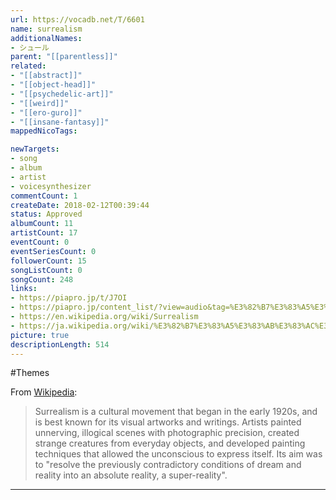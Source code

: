 ```yaml
---
url: https://vocadb.net/T/6601
name: surrealism
additionalNames: 
- シュール
parent: "[[parentless]]"
related:
- "[[abstract]]"
- "[[object-head]]"
- "[[psychedelic-art]]"
- "[[weird]]"
- "[[ero-guro]]"
- "[[insane-fantasy]]"
mappedNicoTags:

newTargets:
- song
- album
- artist
- voicesynthesizer
commentCount: 1
createDate: 2018-02-12T00:39:44
status: Approved
albumCount: 11
artistCount: 17
eventCount: 0
eventSeriesCount: 0
followerCount: 15
songListCount: 0
songCount: 248
links: 
- https://piapro.jp/t/J7OI
- https://piapro.jp/content_list/?view=audio&tag=%E3%82%B7%E3%83%A5%E3%83%BC%E3%83%AB&order=cv
- https://en.wikipedia.org/wiki/Surrealism
- https://ja.wikipedia.org/wiki/%E3%82%B7%E3%83%A5%E3%83%AB%E3%83%AC%E3%82%A2%E3%83%AA%E3%82%B9%E3%83%A0
picture: true
descriptionLength: 514
---
```


#Themes

From [Wikipedia](https://en.wikipedia.org/wiki/Surrealism):
>Surrealism is a cultural movement that began in the early 1920s, and is best known for its visual artworks and writings. Artists painted unnerving, illogical scenes with photographic precision, created strange creatures from everyday objects, and developed painting techniques that allowed the unconscious to express itself. Its aim was to "resolve the previously contradictory conditions of dream and reality into an absolute reality, a super-reality".

---


